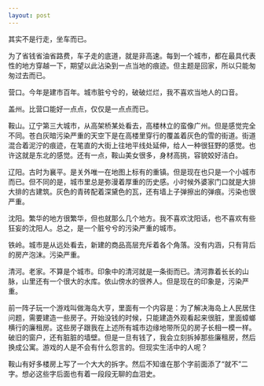 ```yaml
---
layout: post
---
```

其实不是行走，坐车而已。

为了省钱省油省路费，车子走的底道，就是非高速。每到一个城市，都在最具代表性的地方穿越一下，期望以此沾染到一点当地的痕迹。但主题是回家，所以只能匆匆过去而已。

营口。今年是建市百年。城市脏兮兮的，破破烂烂，我不喜欢当地人的口音。

盖州。比营口能好一点点，仅仅是一点点而已。

鞍山。辽宁第三大城市，从高架桥某处看去，高楼林立的蛮像广州。但是感觉完全不同。苍白灰暗污染严重的天空下是在高楼里穿行的覆盖着灰色的雪的街道。街道混合着泥泞的痕迹，在笔直的大街上往地平线处延伸，给人一种很狂野的感觉。也许这就是东北的感觉。还有一点，鞍山美女很多，身材高挑，容貌姣好洁白。

辽阳。古时为襄平。是关外唯一在地图上标有的重镇。但是现在也只是一个小城市而已。但不同的是，城市里总是弥漫着厚重的历史感。小时候外婆家门口就是大排大排的古建筑。灰色的青砖配着深黛色的瓦，还有墙上子弹擦出的弹痕。污染也很严重。

沈阳。繁华的地方很繁华，但也就那么几个地方。我不喜欢沈阳话，也不喜欢有些狂妄的沈阳人。总之，是一个脏兮兮的污染严重的城市。

铁岭。城市是从远处看去，新建的商品高层充斥着各个角落。没有内涵，只有背后的房产泡沫。污染严重。

清河。老家。不算是个城市。印象中的清河就是一条街而已。清河靠着长长的山脉，山里还有一个很大的水库。依山傍水的很养人。但是现在的印象是，污染严重。

前一阵子玩一个游戏叫做海岛大亨，里面有一个内容是：为了解决海岛上人民居住问题，需要建造一些房子。开始没钱的时候，只能建造外观看起来很脏，里面蟑螂横行的廉租房。这些房子跟我在上述所有城市边缘地带所见的房子长相一模一样。破旧的窗户，还有脏脏的墙壁。但是一旦有钱了，我会立刻拆掉那些廉租房，然后换成公寓。游戏的人是不会有什么怨言的。但现实生活中的人呢？

鞍山有好多楼房上写了一个大大的拆字。然后不知谁在那个字前面添了“就不”二字。想必这些字后面也有着一段段无聊的血泪史。